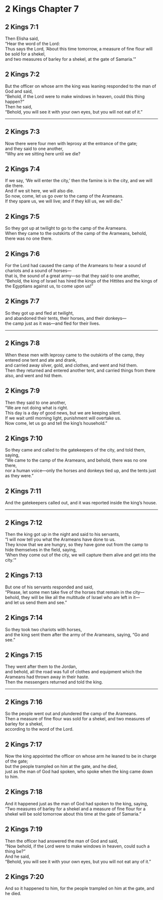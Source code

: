 # 2 Kings Chapter 7

## 2 Kings 7:1

Then Elisha said,  
“Hear the word of the Lord:  
Thus says the Lord, ‘About this time tomorrow, a measure of fine flour will be sold for a shekel,  
and two measures of barley for a shekel, at the gate of Samaria.’”

## 2 Kings 7:2

But the officer on whose arm the king was leaning responded to the man of God and said,  
“Behold, if the Lord were to make windows in heaven, could this thing happen?”  
Then he said,  
“Behold, you will see it with your own eyes, but you will not eat of it.”

---

## 2 Kings 7:3

Now there were four men with leprosy at the entrance of the gate;  
and they said to one another,  
“Why are we sitting here until we die?

## 2 Kings 7:4

If we say, ‘We will enter the city,’ then the famine is in the city, and we will die there.  
And if we sit here, we will also die.  
So now, come, let us go over to the camp of the Arameans.  
If they spare us, we will live; and if they kill us, we will die.”

## 2 Kings 7:5

So they got up at twilight to go to the camp of the Arameans.  
When they came to the outskirts of the camp of the Arameans, behold, there was no one there.

## 2 Kings 7:6

For the Lord had caused the camp of the Arameans to hear a sound of chariots and a sound of horses—  
that is, the sound of a great army—so that they said to one another,  
“Behold, the king of Israel has hired the kings of the Hittites and the kings of the Egyptians against us, to come upon us!”

## 2 Kings 7:7

So they got up and fled at twilight,  
and abandoned their tents, their horses, and their donkeys—  
the camp just as it was—and fled for their lives.

---

## 2 Kings 7:8

When these men with leprosy came to the outskirts of the camp, they entered one tent and ate and drank,  
and carried away silver, gold, and clothes, and went and hid them.  
Then they returned and entered another tent, and carried things from there also, and went and hid them.

## 2 Kings 7:9

Then they said to one another,  
“We are not doing what is right.  
This day is a day of good news, but we are keeping silent.  
If we wait until morning light, punishment will overtake us.  
Now come, let us go and tell the king’s household.”

## 2 Kings 7:10

So they came and called to the gatekeepers of the city, and told them, saying,  
“We came to the camp of the Arameans, and behold, there was no one there,  
nor a human voice—only the horses and donkeys tied up, and the tents just as they were.”

## 2 Kings 7:11

And the gatekeepers called out, and it was reported inside the king’s house.

---

## 2 Kings 7:12

Then the king got up in the night and said to his servants,  
“I will now tell you what the Arameans have done to us.  
They know that we are hungry, so they have gone out from the camp to hide themselves in the field, saying,  
‘When they come out of the city, we will capture them alive and get into the city.’”

## 2 Kings 7:13

But one of his servants responded and said,  
“Please, let some men take five of the horses that remain in the city—  
behold, they will be like all the multitude of Israel who are left in it—  
and let us send them and see.”

## 2 Kings 7:14

So they took two chariots with horses,  
and the king sent them after the army of the Arameans, saying, “Go and see.”

## 2 Kings 7:15

They went after them to the Jordan,  
and behold, all the road was full of clothes and equipment which the Arameans had thrown away in their haste.  
Then the messengers returned and told the king.

---

## 2 Kings 7:16

So the people went out and plundered the camp of the Arameans.  
Then a measure of fine flour was sold for a shekel, and two measures of barley for a shekel,  
according to the word of the Lord.

## 2 Kings 7:17

Now the king appointed the officer on whose arm he leaned to be in charge of the gate;  
but the people trampled on him at the gate, and he died,  
just as the man of God had spoken, who spoke when the king came down to him.

## 2 Kings 7:18

And it happened just as the man of God had spoken to the king, saying,  
“Two measures of barley for a shekel and a measure of fine flour for a shekel will be sold tomorrow about this time at the gate of Samaria.”

## 2 Kings 7:19

Then the officer had answered the man of God and said,  
“Now behold, if the Lord were to make windows in heaven, could such a thing be?”  
And he said,  
“Behold, you will see it with your own eyes, but you will not eat any of it.”

## 2 Kings 7:20

And so it happened to him, for the people trampled on him at the gate, and he died.
